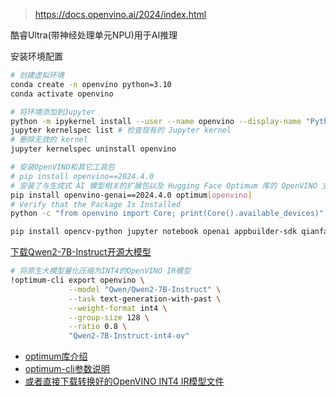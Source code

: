 > https://docs.openvino.ai/2024/index.html
>

酷睿Ultra(带神经处理单元NPU)用于AI推理

安装环境配置

```bash
# 创建虚拟环境
conda create -n openvino python=3.10
conda activate openvino

# 将环境添加到Jupyter
python -m ipykernel install --user --name openvino --display-name "Python (openvino)"
jupyter kernelspec list # 检查现有的 Jupyter kernel
# 删除无效的 kernel
jupyter kernelspec uninstall openvino

# 安装OpenVINO和其它工具包
# pip install openvino==2024.4.0
# 安装了与生成式 AI 模型相关的扩展包以及 Hugging Face Optimum 库的 OpenVINO 支持模块
pip install openvino-genai==2024.4.0 optimum[openvino]
# Verify that the Package Is Installed
python -c "from openvino import Core; print(Core().available_devices)"

pip install opencv-python jupyter notebook openai appbuilder-sdk qianfan
```

[下载Qwen2-7B-Instruct开源大模型](https://huggingface.co/Qwen/Qwen2-7B-Instruct)

```bash
# 将原生大模型量化压缩为INT4的OpenVINO IR模型
!optimum-cli export openvino \
             --model "Qwen/Qwen2-7B-Instruct" \
             --task text-generation-with-past \
             --weight-format int4 \
             --group-size 128 \
             --ratio 0.8 \
             "Qwen2-7B-Instruct-int4-ov"
```

- [optimum库介绍](https://www.bilibili.com/video/BV1SQpceiEMh)
- [optimum-cli参数说明](https://huggingface.co/docs/optimum/intel/openvino/export)
- [或者直接下载转换好的OpenVINO INT4 IR模型文件](https://www.modelscope.cn/models/snake7gun/Qwen2-7B-Instruct-int4-ov)

